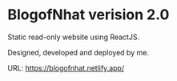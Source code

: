 # BlogofNhat verision 2.0

Static read-only website using ReactJS.

Designed, developed and deployed by me.

URL: https://blogofnhat.netlify.app/
